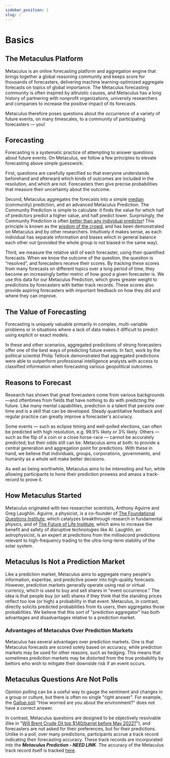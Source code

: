 ```yaml
---
sidebar_position: 1
slug: /
---
```


# Basics

## The Metaculus Platform

Metaculus is an online forecasting platform and aggregation engine that brings together a global reasoning community and keeps score for thousands of forecasters, delivering machine learning-optimized aggregate forecasts on topics of global importance. The Metaculus forecasting community is often inspired by altruistic causes, and Metaculus has a long history of partnering with nonprofit organizations, university researchers and companies to increase the positive impact of its forecasts.

Metaculus therefore poses questions about the occurrence of a variety of future events, on many timescales, to a community of participating forecasters — you!

## Forecasting

Forecasting is a systematic practice of attempting to answer questions about future events. On Metaculus, we follow a few principles to elevate forecasting above simple guesswork:

First, questions are carefully specified so that everyone understands beforehand and afterward which kinds of outcomes are included in the resolution, and which are not. Forecasters then give precise probabilities that measure their uncertainty about the outcome.

Second, Metaculus aggregates the forecasts into a simple [median](https://en.wikipedia.org/wiki/Median) (community) prediction, and an advanced Metaculus Prediction. The Community Prediction is simple to calculate: it finds the value for which half of predictors predict a higher value, and half predict lower. Surprisingly, the Community Prediction is often [better than any individual predictor](https://www.metaculus.com/questions/track-record/)! This principle is known as the [wisdom of the crowd](https://en.wikipedia.org/wiki/Wisdom_of_the_crowd), and has been demonstrated on Metaculus and by other researchers. Intuitively it makes sense, as each individual has separate information and biases which in general balance each other out (provided the whole group is not biased in the same way).

Third, we measure the relative skill of each forecaster, using their quantified forecasts. When we know the outcome of the question, the question is “resolved”, and forecasters receive their scores. By tracking these scores from many forecasts on different topics over a long period of time, they become an increasingly better metric of how good a given forecaster is. We use this data for our Metaculus Prediction, which gives greater weight to predictions by forecasters with better track records. These scores also provide aspiring forecasters with important feedback on how they did and where they can improve.


## The Value of Forecasting

Forecasting is uniquely valuable primarily in complex, multi-variable problems or in situations where a lack of data makes it difficult to predict using explicit or exact models.

In these and other scenarios, aggregated predictions of strong forecasters offer one of the best ways of predicting future events. In fact, work by the political scientist Philip Tetlock demonstrated that aggregated predictions were able to outperform professional intelligence analysts with access to classified information when forecasting various geopolitical outcomes.


## Reasons to Forecast

Research has shown that great forecasters come from various backgrounds—and oftentimes from fields that have nothing to do with predicting the future. Like many mental capabilities, prediction is a talent that persists over time and is a skill that can be developed. Steady quantitative feedback and regular practice can greatly improve a forecaster's accuracy.

Some events — such as eclipse timing and well-polled elections, can often be predicted with high resolution, e.g. 99.9% likely or 3% likely. Others — such as the flip of a coin or a close horse-race — cannot be accurately predicted; but their odds still can be. Metaculus aims at both: to provide a central generation and aggregation point for predictions. With these in hand, we believe that individuals, groups, corporations, governments, and humanity as a whole will make better decisions.

As well as being worthwhile, Metaculus aims to be interesting and fun, while allowing participants to hone their prediction prowess and amass a track-record to prove it.

## How Metaculus Started

Metaculus originated with two researcher scientists, Anthony Aguirre and Greg Laughlin. Aguirre, a physicist, is a co-founder of [The Foundational Questions Institute](https://fqxi.org/), which catalyzes breakthrough research in fundamental physics, and of [The Future of Life Institute](https://futureoflife.org/), which aims to increase the benefit and safety of disruptive technologies like AI. Laughlin, an astrophysicist, is an expert at predictions from the millisecond predictions relevant to high-frequency trading to the ultra-long-term stability of the solar system.

## Metaculus Is Not a Prediction Market

Like a prediction market, Metaculus aims to aggregate many people's information, expertise, and predictive power into high-quality forecasts. However, prediction markets generally operate using real or virtual currency, which is used to buy and sell shares in "event occurrence." The idea is that people buy (or sell) shares if they think that the standing prices reflect too low (or high) a probability in that event. Metaculus, in contrast, directly solicits predicted probabilities from its users, then aggregates those probabilities. We believe that this sort of "prediction aggregator" has both advantages and disadvantages relative to a prediction market.

### Advantages of Metaculus Over Prediction Markets

Metaculus has several advantages over prediction markets. One is that Metaculus forecasts are scored solely based on accuracy, while prediction markets may be used for other reasons, such as hedging. This means that sometimes prediction markets may be distorted from the true probability by bettors who wish to mitigate their downside risk if an event occurs.

## Metaculus Questions Are Not Polls

Opinion polling can be a useful way to gauge the sentiment and changes in a group or culture, but there is often no single "right answer". For example, the  [Gallup poll](https://news.gallup.com/poll/391547/seven-year-stretch-elevated-environmental-concern.aspx) "How worried are you about the environment?" does not have a correct answer.

In contrast, Metaculus questions are designed to be objectively resolvable (like in "[Will Brent Crude Oil top $140/barrel before May 2022?](https://www.metaculus.com/questions/9942/brent-oil-to-breach-140-before-may/)"), and forecasters are not asked for their preferences, but for their predictions. Unlike in a poll, over many predictions, participants accrue a track record indicating their forecasting accuracy. These track records are incorporated into the ***Metaculus Prediction - NEED LINK***. The accuracy of the Metaculus track record itself is tracked [here](https://www.metaculus.com/questions/track-record/).